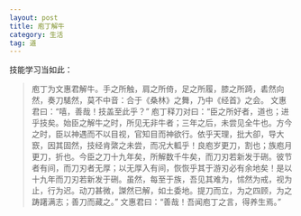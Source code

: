 ```yaml
---
layout: post
title: 庖丁解牛
category: 生活
tag: 道
---
```


技能学习当如此：

<blockquote>庖丁为文惠君解牛。手之所触，肩之所倚，足之所履，膝之所踦，砉然向然，奏刀騞然，莫不中音：合于《桑林》之舞，乃中《经首》之会。
文惠君曰：“嘻，善哉！技盖至此乎？”
庖丁释刀对曰：“臣之所好者，道也；进乎技矣。始臣之解牛之时，所见无非牛者；三年之后，未尝见全牛也。方今之时，臣以神遇而不以目视，官知目而神欲行。依乎天理，批大卻，导大窾，因其固然，技经肯綮之未尝，而况大軱乎！良庖岁更刀，割也；族庖月更刀，折也。今臣之刀十九年矣，所解数千牛矣，而刀刃若新发于硎。彼节者有间，而刀刃者无厚；以无厚入有间，恢恢乎其于游刃必有余地矣！是以十九年而刀刃若新发于硎。虽然，每至于族，吾见其难为，怵然为戒，视为止，行为迟。动刀甚微，謋然已解，如土委地。提刀而立，为之四顾，为之踌躇满志；善刀而藏之。”
文惠君曰：“善哉！吾闻庖丁之言，得养生焉。”</blockquote>


